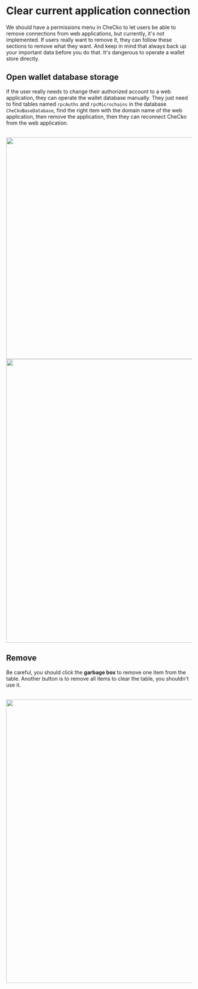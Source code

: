 # Clear current application connection

We should have a permissions menu in CheCko to let users be able to remove connections from web applications, but currently, it's not implemented. If users really want to remove it, they can follow these sections to remove what they want. And keep in mind that always back up your important data before you do that. It's dangerous to operate a wallet store directly.

## Open wallet database storage

If the user really needs to change their authorized account to a web application, they can operate the wallet database manually. They just need to find tables named `rpcAuths` and `rpcMicrochains` in the database `CheCkoBaseDatabase`, find the right item with the domain name of the web application, then remove the application, then they can reconnect CheCko from the web application.

<br>
<center>

<kbd>
  <img src="assets/2-10-1.png" style="max-height:100%; height: 600px; width: auto; display: block;" />
</kbd>
<kbd>
  <img src="assets/2-10-2.png" style="max-width: 100%; width: 768px; height: auto; display: block;" />
</kbd>

</center>

## Remove

Be careful, you should click the **garbage box** to remove one item from the table. Another button is to remove all items to clear the table, you shouldn't use it.

<br>
<center>

<kbd>
  <img src="assets/2-10-3.png" style="max-width: 100%; width: 768px; height: auto; display: block;" />
</kbd>

</center>
